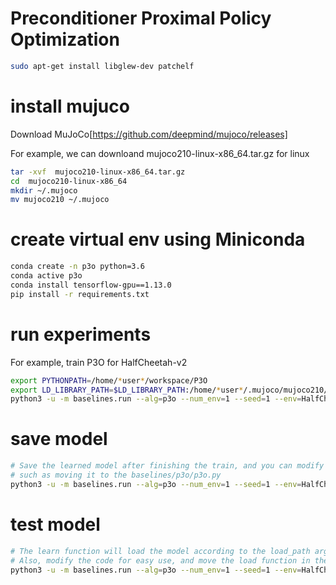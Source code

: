 # Preconditioner Proximal Policy Optimization

```bash
sudo apt-get install libglew-dev patchelf
```

# install mujuco

Download MuJoCo[https://github.com/deepmind/mujoco/releases]

For example, we can downloand mujoco210-linux-x86_64.tar.gz for linux

```bash
tar -xvf  mujoco210-linux-x86_64.tar.gz
cd  mujoco210-linux-x86_64
mkdir ~/.mujoco
mv mujoco210 ~/.mujoco

```


# create virtual env using Miniconda
```bash
conda create -n p3o python=3.6
conda active p3o
conda install tensorflow-gpu==1.13.0
pip install -r requirements.txt
```
# run experiments
For example, train P3O for HalfCheetah-v2
```bash
export PYTHONPATH=/home/*user*/workspace/P3O
export LD_LIBRARY_PATH=$LD_LIBRARY_PATH:/home/*user*/.mujoco/mujoco210/bin:/usr/lib/nvidia
python3 -u -m baselines.run --alg=p3o --num_env=1 --seed=1 --env=HalfCheetah-v2 --num_timesteps=3e6 --kl_coef=0.01 --noptepochs=5 --nminibatches=64 --log_path=./HalfCheetah/p3o_s-1_no-5_minib-64_kl-0.01
```

# save model
```bash
# Save the learned model after finishing the train, and you can modify the code in the baselines/run.py to save the model at an interval.
# such as moving it to the baselines/p3o/p3o.py
python3 -u -m baselines.run --alg=p3o --num_env=1 --seed=1 --env=HalfCheetah-v2 --num_timesteps=3e6 --kl_coef=0.01 --noptepochs=5 --nminibatches=64 --save_path=./HalfCheetah/p3o_s-1_no-5_minib-64_kl-0.01_model
```
# test model
```bash
# The learn function will load the model according to the load_path argument and set num_timesteps=0 to skip the training process.
# Also, modify the code for easy use, and move the load function in the baselines/p3o/p3o.py to baselines/run.py.
python3 -u -m baselines.run --alg=p3o --num_env=1 --seed=1 --env=HalfCheetah-v2 --num_timesteps=0 --kl_coef=0.01 --load_path=./HalfCheetah/p3o_s-1_no-5_minib-64_kl-0.01_model
```

